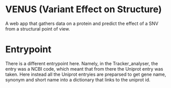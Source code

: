 # VENUS (Variant Effect on Structure)
A web app that gathers data on a protein and predict the effect of a SNV from a structural point of view.

# Entrypoint
There is a different entrypoint here.
Namely, in the Tracker_analyser, the entry was a NCBI code, which meant that from there the Uniprot entry was taken.
Here instead all the Uniprot entryies are preparsed to get gene name, synonym and short name into a dictionary that links to the uniprot id.


